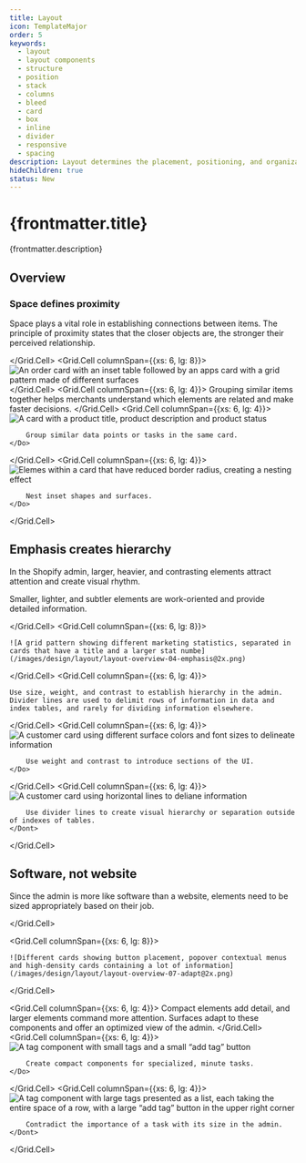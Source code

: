 ```yaml
---
title: Layout
icon: TemplateMajor
order: 5
keywords:
  - layout
  - layout components
  - structure
  - position
  - stack
  - columns
  - bleed
  - card
  - box
  - inline
  - divider
  - responsive
  - spacing
description: Layout determines the placement, positioning, and organization of various components within the UI, such as buttons, menus, content sections, and other visual elements.
hideChildren: true
status: New
---
```


# {frontmatter.title}

<Lede>{frontmatter.description}</Lede>

<Subnav />

## Overview

<Stack gap="800">
<Card>
<Grid gap="400" >
<Grid.Cell columnSpan={{xs: 6, lg: 4}}>

### Space defines proximity

Space plays a vital role in establishing connections between items. The principle of proximity states that the closer objects are, the stronger their perceived relationship.

</Grid.Cell>
<Grid.Cell columnSpan={{xs: 6, lg: 8}}>
    ![An order card with an inset table followed by an apps card with a grid pattern made of different surfaces](/images/design/layout/layout-overview-01-space@2x.png)
</Grid.Cell>
<Grid.Cell columnSpan={{xs: 6, lg: 4}}>
Grouping similar items together helps merchants understand which elements are related and make faster decisions.
</Grid.Cell>
<Grid.Cell columnSpan={{xs: 6, lg: 4}}>
    <Do>
        ![A card with a product title, product description and product status](/images/design/layout/layout-overview-02-space-do@2x.png)

        Group similar data points or tasks in the same card.
    </Do>

</Grid.Cell>
<Grid.Cell columnSpan={{xs: 6, lg: 4}}>
    <Do>
        ![Elemes within a card that have reduced border radius, creating a nesting effect](/images/design/layout/layout-overview-03-space-nesting-do@2x.png)

        Nest inset shapes and surfaces.
    </Do>

</Grid.Cell>
</Grid>
</Card>

<Card>
<Grid gap="400">
<Grid.Cell columnSpan={{xs: 6, lg: 4}}>

## Emphasis creates hierarchy

In the Shopify admin, larger, heavier, and contrasting elements attract attention and create visual rhythm.

Smaller, lighter, and subtler elements are work-oriented and provide detailed information.

</Grid.Cell>
<Grid.Cell columnSpan={{xs: 6, lg: 8}}>

    ![A grid pattern showing different marketing statistics, separated in cards that have a title and a larger stat numbe](/images/design/layout/layout-overview-04-emphasis@2x.png)

</Grid.Cell>
<Grid.Cell columnSpan={{xs: 6, lg: 4}}>

    Use size, weight, and contrast to establish hierarchy in the admin. Divider lines are used to delimit rows of information in data and index tables, and rarely for dividing information elsewhere.

</Grid.Cell>
<Grid.Cell columnSpan={{xs: 6, lg: 4}}>
    <Do>
        ![A customer card using different surface colors and font sizes to delineate information](/images/design/layout/layout-overview-05-emphasis-do@2x.png)

        Use weight and contrast to introduce sections of the UI.
    </Do>

</Grid.Cell>
<Grid.Cell columnSpan={{xs: 6, lg: 4}}>
    <Dont>
        ![A customer card using horizontal lines to deliane information](/images/design/layout/layout-overview-06-emphasis-dont@2x.png)

        Use divider lines to create visual hierarchy or separation outside of indexes of tables.
    </Dont>

</Grid.Cell>
</Grid>
</Card>

<Card>
<Grid gap="400">
<Grid.Cell columnSpan={{xs: 6, lg: 4}}>

## Software, not website

Since the admin is more like software than a website, elements need to be sized appropriately based on their job.

</Grid.Cell>

<Grid.Cell columnSpan={{xs: 6, lg: 8}}>

    ![Different cards showing button placement, popover contextual menus and high-density cards containing a lot of information](/images/design/layout/layout-overview-07-adapt@2x.png)

</Grid.Cell>

<Grid.Cell columnSpan={{xs: 6, lg: 4}}>
    Compact elements add detail, and larger elements command more attention. Surfaces adapt to these components and offer an optimized view of the admin.
</Grid.Cell>
<Grid.Cell columnSpan={{xs: 6, lg: 4}}>
    <Do>
        ![A tag component with small tags and a small “add tag” button](/images/design/layout/layout-overview-08-adapt-do@2x.png)

        Create compact components for specialized, minute tasks.
    </Do>

</Grid.Cell>
<Grid.Cell columnSpan={{xs: 6, lg: 4}}>
    <Dont>
        ![A tag component with large tags presented as a list, each taking the entire space of a row, with a large “add tag” button in the upper right corner](/images/design/layout/layout-overview-09-adapt-dont@2x.png)

        Contradict the importance of a task with its size in the admin.
    </Dont>

</Grid.Cell>

</Grid>
</Card>
</Stack>

